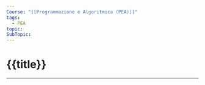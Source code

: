 ```yaml
---
Course: "[[Programmazione e Algoritmica (PEA)]]"
tags:
  - PEA
topic: 
SubTopic:
---
```


# {{title}}
---

